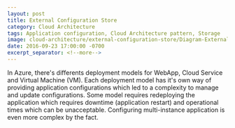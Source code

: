 ```yaml
---
layout: post
title: External Configuration Store
category: Cloud Architecture
tags: Application configuration, Cloud Architecture pattern, Storage
image: cloud-architecture/external-configuration-store/Diagram-External-Configuration-Store.png
date: 2016-09-23 17:00:00 -0700
excerpt_separator: <!--more-->
---
```


<p>In Azure, there's differents deployment models for WebApp, Cloud Service and Virtual Machine (VM). Each deployment model has it's own way of providing application configurations which led to a complexity to manage and update configurations. Some model requires redeploying the application which requires downtime (application restart) and operational times which can be unacceptable. Configuring multi-instance application is even more complex by the fact.</p>
<!--more-->


